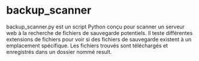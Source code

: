 # backup_scanner
backup_scanner.py est un script Python conçu pour scanner un serveur web à la recherche de fichiers de sauvegarde potentiels. Il teste différentes extensions de fichiers pour voir si des fichiers de sauvegarde existent à un emplacement spécifique. Les fichiers trouvés sont téléchargés et enregistrés dans un dossier nommé result.
